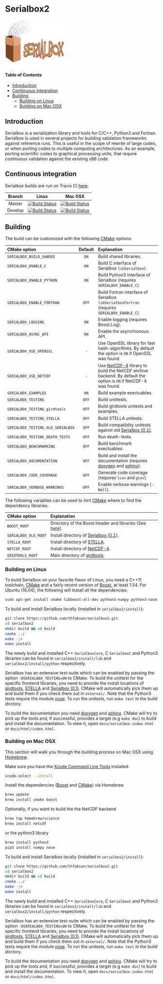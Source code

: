 # Serialbox2

<img src="docs/logo/logo.png" width="200" height="150" />

#### Table of Contents
* [Introduction](#introduction)
* [Continuous integration](#continuous-integration)
* [Building](#building)
     * [Building on Linux](#building-linux)
     * [Building on Mac OSX](#building-mac)


## Introduction  <a id="introduction"></a>
Serialbox is a serialization library and tools for C/C++, Python3 and Fortran. Serialbox is used in several projects for building validation frameworks against reference runs. This is useful in the scope of rewrite of large codes, or when porting codes to multiple computing architectures. As an example, porting scientific codes to graphical processing units, that require continuous validation against the existing x86 code.


## Continuous integration  <a id="continuous-integration"></a>

Serialbox builds are run on Travis CI [here](https://travis-ci.org/thfabian/serialbox2).

|  Branch |                                                     Linux                                                                 |                                                   Mac OSX                                                               |
|:-------:|:-------------------------------------------------------------------------------------------------------------------------:|:-------------------------------------------------------------------------------------------------------------------------:|
| Master   | [![Build Status](https://travis-ci.org/thfabian/serialbox2.svg?branch=master)](https://travis-ci.org/thfabian/serialbox2) | [![Build Status](https://travis-ci.org/thfabian/serialbox2.svg?branch=master)](https://travis-ci.org/thfabian/serialbox2) |
| Develop | [![Build Status](https://travis-ci.org/thfabian/serialbox2.svg?branch=develop)](https://travis-ci.org/thfabian/serialbox2) | [![Build Status](https://travis-ci.org/thfabian/serialbox2.svg?branch=develop)](https://travis-ci.org/thfabian/serialbox2) |

## Building  <a id="building"></a>

The build can be customized with the following [CMake] options:

|  CMake option                     | Default  | Explanation |
| :----                             |  :----:  | :----       |
| `SERIALBOX_BUILD_SHARED`          | `ON`     | Build shared libraries. |
| `SERIALBOX_ENABLE_C`              | `ON`     | Build C interface of Serialbox `libSerialboxC`. |
| `SERIALBOX_ENABLE_PYTHON`         | `ON`     | Build Python3 interface of Serialbox (requires `SERIALBOX_ENABLE_C`). |
| `SERIALBOX_ENABLE_FORTRAN`        | `OFF`    | Build Fortran interface of Serialbox `libSerialboxFortran` (requires `SERIALBOX_ENABLE_C`). |
| `SERIALBOX_LOGGING`               | `ON`     | Enable logging (requires Boost.Log). |
| `SERIALBOX_ASYNC_API`             | `ON`     | Enable the asynchronous API. |
| `SERIALBOX_USE_OPENSSL`           | `-`      | Use OpenSSL library for fast hash-algorithms. By default the option is `ON` if OpenSSL was found. |
| `SERIALBOX_USE_NETCDF`            | `-`      | Use [NetCDF-4] library to build the NetCDF archive backend. By default the option is `ON` if NetCDF-4 was found. |
| `SERIALBOX_EXAMPLES`              | `ON`     | Build example exectuables. |
| `SERIALBOX_TESTING`               | `OFF`    | Build unittests. |
| `SERIALBOX_TESTING_girdtools`     | `OFF`    | Build girdtools unitests and examples. |
| `SERIALBOX_TESTING_STELLA`        | `OFF`    | Build STELLA unitests. |
| `SERIALBOX_TESTING_OLD_SERIALBOX` | `OFF`    | Build compatiblity unitests against old [Serialbox (0.1)]. |
| `SERIALBOX_TESTING_DEATH_TESTS`   | `OFF`    | Run death-tests. |
| `SERIALBOX_BENCHMARKING`          | `OFF`    | Build benchmark exectuables. |
| `SERIALBOX_DOCUMENTATION`         | `OFF`    | Build and install the documentation (requires [doxygen] and [sphinx]). |
| `SERIALBOX_CODE_COVERAGE`         | `OFF`    | Generate code coverage (requires `lcov` and `gcov`). |
| `SERIALBOX_VERBOSE_WARNINGS`      | `OFF`    | Enable verbose warnings (`-Wall`). |

The following variables can be used to hint [CMake] where to find the dependency libraries.

|  CMake option         | Explanation                                                                                                         |
| :----                 | :----                                                                                                               |
|  `BOOST_ROOT`         | Directory of the Boost header and libraries (See [here](https://cmake.org/cmake/help/v3.0/module/FindBoost.html)).  |
|  `SERIALBOX_OLD_ROOT` | Install directory of [Serialbox (0.1)].                            |
|  `STELLA_ROOT`        | Install directory of [STELLA].                                      |
|  `NETCDF_ROOT`        | Install directory of [NetCDF-4].                                      |
|  `GRIDTOOLS_ROOT`     | Main directory of [girdtools].                                      |


### Building on Linux <a id="building-linux"></a>

To build Serialbox on your favorite flavor of Linux, you need a C++11 toolchain, [CMake] and a fairly recent version of [Boost], at least 1.54. For Ubuntu (16.04), the following will install all the dependencies:

```bash
sudo apt-get install cmake libboost-all-dev python3-numpy python3-nose
```

To build and install Serialbox locally (installed in `serialbox2/install`):

```bash
git clone https://github.com/thfabian/serialbox2.git
cd serialbox2
mkdir build && cd build
cmake ../
make -j4
make install
```

The newly build and installed C++ `SerialboxCore`, C `SerialboxC` and Python3 libraries can be found in `serialbox2/install/lib` and `serialbox2/install/python` respectively. 

Serialbox has an extensive test-suite which can be enabled by passing the option `-DSERIALBOX_TESTING=ON` to CMake. To build the unittest for the specific frontend libraries, you need to provide the install locations of [girdtools], [STELLA] and [Serialbox (0.1)]. CMake will automatically pick them up and build them if you check them out in `external/`. Note that the Python3 tests require the module [nose]. To run the unitests, run `make test` in the build dirctory.

To build the documentation you need [doxygen] and [sphinx]. CMake will try to pick up the tools and, if successful, provides a target (e.g `make doc`) to build and install the documentation. To view it, open `docs/serialbox-index.html` or `docs/html/index.html`.

### Building on Mac OSX <a id="building-mac"></a>

This section will walk you through the building process on Mac OSX using [Homebrew]. 

Make sure you have the [Xcode Command Line Tools](http://railsapps.github.io/xcode-command-line-tools.html) installed.

```bash
xcode-select --install
```

Install the dependencies ([Boost] and [CMake]) via Homebrew

```bash
brew update
brew install cmake boost
``` 

Optionally, if you want to build the the NetCDF backend

```bash
brew tap homebrew/science
brew install netcdf
``` 

or the python3 library

```bash
brew install python3
pip3 install numpy nose
``` 

To build and install Serialbox locally (installed in `serialbox2/install`):

```bash
git clone https://github.com/thfabian/serialbox2.git
cd serialbox2
mkdir build && cd build
cmake ../
make -j4
make install
```

The newly build and installed C++ `SerialboxCore`, C `SerialboxC` and Python3 libraries can be found in `serialbox2/install/lib` and `serialbox2/install/python` respectively. 

Serialbox has an extensive test-suite which can be enabled by passing the option `-DSERIALBOX_TESTING=ON` to CMake. To build the unittest for the specific frontend libraries, you need to provide the install locations of [girdtools], [STELLA] and [Serialbox (0.1)]. CMake will automatically pick them up and build them if you check them out in `external/`. Note that the Python3 tests require the module [nose]. To run the unitests, run `make test` in the build dirctory.

To build the documentation you need [doxygen] and [sphinx]. CMake will try to pick up the tools and, if successful, provides a target (e.g `make doc`) to build and install the documentation. To view it, open `docs/serialbox-index.html` or `docs/html/index.html`.

[girdtools]: https://github.com/eth-cscs/girdtools
[STELLA]: https://github.com/MeteoSwiss-APN/stella
[Serialbox (0.1)]: https://github.com/MeteoSwiss-APN/serialbox
[Serialbox]: https://github.com/thfabian/serialbox
[Boost]: http://www.boost.org/
[CMake]: https://cmake.org/
[CUDA]: https://developer.nvidia.com/cuda-downloads
[Homebrew]: http://brew.sh/
[doxygen]: http://www.stack.nl/~dimitri/doxygen/ 
[sphinx]: http://www.sphinx-doc.org/en/1.4.8/
[NetCDF-4]: http://www.unidata.ucar.edu/software/netcdf/
[nose]: http://nose.readthedocs.io/en/latest/

